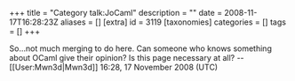+++
title = "Category talk:JoCaml"
description = ""
date = 2008-11-17T16:28:23Z
aliases = []
[extra]
id = 3119
[taxonomies]
categories = []
tags = []
+++

So...not much merging to do here. Can someone who knows something about OCaml give their opinion? Is this page necessary at all? --[[User:Mwn3d|Mwn3d]] 16:28, 17 November 2008 (UTC)
